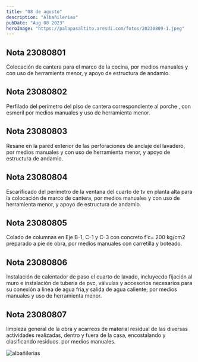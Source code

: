 ```yaml
---
title: "08 de agosto"
description: "Albañilerias"
pubDate: "Aug 08 2023"
heroImage: "https://palapasaltito.aresdi.com/fotos/20230809-1.jpeg"
---
```


## Nota 23080801

Colocación de cantera para el marco de la cocina, por medios manuales y con uso de herramienta menor, y apoyo de estructura de andamio.

## Nota 23080802

Perfilado del perímetro del piso de cantera correspondiente al porche , con esmeril por medios manuales y uso de herramienta menor.

## Nota 23080803

Resane en la pared exterior de las perforaciones de anclaje del lavadero, por medios manuales y con uso de herramienta menor, y apoyo de estructura de andamio.

## Nota 23080804

Escarificado  del perímetro de la ventana del cuarto de tv en planta alta para la colocación de marco de cantera, por medios manuales y con uso de herramienta menor, y apoyo de estructura de andamio.

## Nota 23080805

Colado de columnas en Eje B-1, C-1 y C-3 con concreto f'c= 200 kg/cm2 preparado a pie de obra, por medios manuales con carretilla y boteado.

## Nota 23080806

Instalación de calentador de paso el cuarto de lavado, incluyecdo fijación al muro e instalación de tuberia de pvc, válvulas y accesorios necesarios para su conexión a linea de agua fria,y salida de agua caliente; por medios manuales y uso de herramienta menor.

## Nota 23080807

limpieza general de la obra y acarreos de material residual de las diversas actividades realizadas, dentro y fuera de la casa, encostalando y clasificando residuos. por medios manuales.

![albañilerias](https://palapasaltito.aresdi.com/fotos/20230809-1.jpeg "albañilerias")
